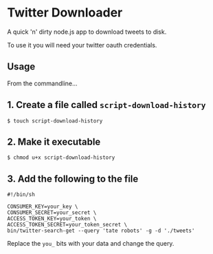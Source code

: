 # Twitter Downloader

A quick 'n' dirty node.js app to download tweets to disk.

To use it you will need your twitter oauth credentials.

## Usage

From the commandline...

## 1. Create a file called `script-download-history`

    $ touch script-download-history

## 2. Make it executable

	$ chmod u+x script-download-history

## 3. Add the following to the file

	#!/bin/sh

	CONSUMER_KEY=your_key \
	CONSUMER_SECRET=your_secret \
	ACCESS_TOKEN_KEY=your_token \
	ACCESS_TOKEN_SECRET=your_token_secret \
	bin/twitter-search-get --query 'tate robots' -g -d './tweets'

Replace the `you_` bits with your data and change the query.